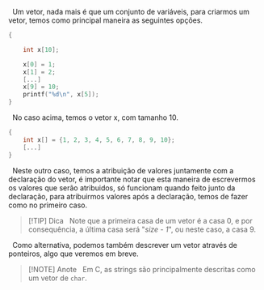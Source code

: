 &nbsp; Um vetor, nada mais é que um conjunto de variáveis, para criarmos um vetor, temos como principal maneira as seguintes opções.

```c
{

	int x[10];

	x[0] = 1;
	x[1] = 2;
	[...]
	x[9] = 10;
	printf("%d\n", x[5]);
}
```

&nbsp; No caso acima, temos o vetor x, com tamanho 10. 

```c
{
	int x[] = {1, 2, 3, 4, 5, 6, 7, 8, 9, 10};
	[...]
}
```
&nbsp; Neste outro caso, temos a atribuição de valores juntamente com a declaração do vetor, é importante notar que esta maneira de escrevermos os valores que serão atribuidos, só funcionam quando feito junto da declaração, para atribuirmos valores após a declaração, temos de fazer como no primeiro caso.
>[!TIP] Dica
>&nbsp; Note que a primeira casa de um vetor é a casa 0, e por consequência, a última casa será "*size - 1*", ou neste caso, a casa 9.

&nbsp; Como alternativa, podemos também descrever um vetor através de ponteiros, algo que veremos em breve.

>[!NOTE] Anote
>&nbsp; Em C, as strings são principalmente descritas como um vetor de `char`.
